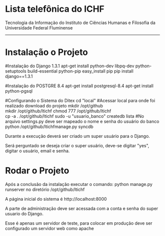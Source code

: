 Lista telefônica do ICHF
=====================

Tecnologia da Informação do Instituto de Ciências Humanas e Filosofia da Universidade Federal Fluminense

_______________________

Instalação o Projeto
=====================

#Instalação do Django 1.3.1
apt-get install python-dev libpq-dev python-setuptools build-essential python-pip
easy_install pip
pip install django==1.3.1

#Instalação do POSTGRE 8.4
apt-get install postgresql-8.4
apt-get install python-pgsql

#Configurando o Sistema do Ditex
cd "local" 				#Acessar local para onde foi realizado download do projeto
mkdir /opt/github	
mkdir /opt/github/ltichf
chmod 777 /opt/github/ltichf		
cp -a . /opt/github/ltichf
sudo -u "usuario_banco" createdb lista 	#No arquivo settings.py deve ser mapeado o nome e senha do usuário do banco
python /opt/github/ltichfmanage.py syncdb

Durante a execução deverá ser criado um super usuário para o Django.

Será perguntado se deseja criar o super usuário, deve-se digitar "yes", digitar o usuário, email e senha.


Rodar o Projeto
================
Após a conclusão da instalação executar o comando: python manage.py runserver no diretório /opt/github/ltichf

A página inicial do sistema é http://localhost:8000

A parte de administração deve ser acessada com a conta e senha do super usuario do Django.

Esse é apenas um servidor de teste, para colocar em produção deve ser configurado um servidor web como apache

